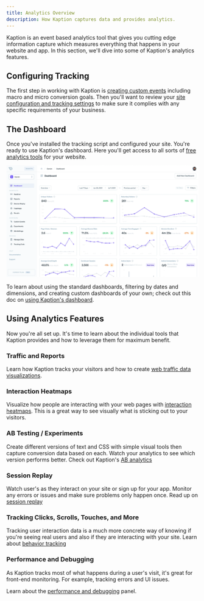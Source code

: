 ```yaml
---
title: Analytics Overview
description: How Kaption captures data and provides analytics.
---
```


Kaption is an event based analytics tool that gives you cutting edge information capture which measures everything that happens in your website and app. In this section, we'll dive into some of Kaption's analytics features.

## Configuring Tracking

The first step in working with Kaption is [creating custom events](./events-goals) including macro and micro conversion goals. Then you'll want to review your [site configuration and tracking settings](./site-settings) to make sure it complies with any specific requirements of your business.

## The Dashboard

Once you've installed the tracking script and configured your site. You're ready to use Kaption's dashboard. Here you'll get access to all sorts of [free analytics tools](https://www.kaption.co) for your website.

![Visualization Dashboard](../dashboard/dashboard.webp "Visualization Dashboard")

To learn about using the standard dashboards, filtering by dates and dimensions, and creating custom dashboards of your own; check out this doc on [using Kaption's dashboard](./dashboard).

## Using Analytics Features

Now you're all set up. It's time to learn about the individual tools that Kaption provides and how to leverage them for maximum benefit.

### Traffic and Reports

Learn how Kaption tracks your visitors and how to create [web traffic data visualizations](./trafficReports).

### Interaction Heatmaps

Visualize how people are interacting with your web pages with [interaction heatmaps](./heatmaps). This is a great way to see visually what is sticking out to your visitors.

### AB Testing / Experiments

Create different versions of text and CSS with simple visual tools then capture conversion data based on each. Watch your analytics to see which version performs better. Check out Kaption's [AB analytics](./ab-analytics)

### Session Replay

Watch user's as they interact on your site or sign up for your app. Monitor any errors or issues and make sure problems only happen once. Read up on [session replay](./session-replay)

### Tracking Clicks, Scrolls, Touches, and More

Tracking user interaction data is a much more concrete way of knowing if you're seeing real users and also if they are interacting with your site. Learn about [behavior tracking](./behavior-tracking)

### Performance and Debugging

As Kaption tracks most of what happens during a user's visit, it's great for front-end monitoring. For example, tracking errors and UI issues.

Learn about the [performance and debugging](./performace) panel.

